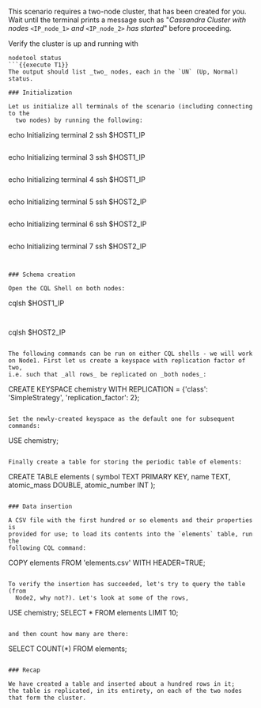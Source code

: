This scenario requires a two-node cluster, that has been created for you.
Wait until the terminal prints a message such as "_Cassandra Cluster with nodes_
`<IP_node_1>` _and_ `<IP_node_2>` _has started_" before proceeding.

Verify the cluster is up and running with
```
nodetool status
```{{execute T1}}
The output should list _two_ nodes, each in the `UN` (Up, Normal) status.

### Initialization

Let us initialize all terminals of the scenario (including connecting to the
  two nodes) by running the following:
```
echo Initializing terminal 2
ssh $HOST1_IP
```{{execute T2}}

```
echo Initializing terminal 3
ssh $HOST1_IP
```{{execute T3}}

```
echo Initializing terminal 4
ssh $HOST1_IP
```{{execute T4}}

```
echo Initializing terminal 5
ssh $HOST2_IP
```{{execute T5}}

```
echo Initializing terminal 6
ssh $HOST2_IP
```{{execute T6}}

```
echo Initializing terminal 7
ssh $HOST2_IP
```{{execute T7}}


### Schema creation

Open the CQL Shell on both nodes:

```
cqlsh $HOST1_IP
```{{execute T4}}


```
cqlsh $HOST2_IP
```{{execute T7}}

The following commands can be run on either CQL shells - we will work
on Node1. First let us create a keyspace with replication factor of two,
i.e. such that _all rows_ be replicated on _both nodes_:
```
CREATE KEYSPACE chemistry WITH REPLICATION = {'class': 'SimpleStrategy', 'replication_factor': 2};
```{{execute T4}}

Set the newly-created keyspace as the default one for subsequent commands:
```
USE chemistry;
```{{execute T4}}

Finally create a table for storing the periodic table of elements:
```
CREATE TABLE elements (
    symbol TEXT PRIMARY KEY,
    name TEXT,
    atomic_mass DOUBLE,
    atomic_number INT
);
```{{execute T4}}

### Data insertion

A CSV file with the first hundred or so elements and their properties is
provided for use; to load its contents into the `elements` table, run the
following CQL command:
```
COPY elements FROM 'elements.csv' WITH HEADER=TRUE;
```{{execute T4}}

To verify the insertion has succeeded, let's try to query the table (from
  Node2, why not?). Let's look at some of the rows,
```
USE chemistry;
SELECT * FROM elements LIMIT 10;
```{{execute T7}}

and then count how many are there:

```
SELECT COUNT(*) FROM elements;
```{{execute T7}}

### Recap

We have created a table and inserted about a hundred rows in it;
the table is replicated, in its entirety, on each of the two nodes
that form the cluster.
